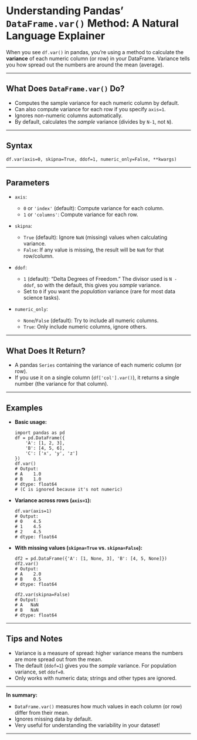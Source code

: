 # Understanding Pandas’ `DataFrame.var()` Method: A Natural Language Explainer

When you see `df.var()` in pandas, you’re using a method to calculate the **variance** of each numeric column (or row) in your DataFrame. Variance tells you how spread out the numbers are around the mean (average).

---

## What Does `DataFrame.var()` Do?

- Computes the sample variance for each numeric column by default.
- Can also compute variance for each row if you specify `axis=1`.
- Ignores non-numeric columns automatically.
- By default, calculates the *sample* variance (divides by `N-1`, not `N`).

---

## Syntax

    df.var(axis=0, skipna=True, ddof=1, numeric_only=False, **kwargs)

---

## Parameters

- `axis`:
    - `0` or `'index'` (default): Compute variance for each column.
    - `1` or `'columns'`: Compute variance for each row.

- `skipna`:
    - `True` (default): Ignore `NaN` (missing) values when calculating variance.
    - `False`: If any value is missing, the result will be `NaN` for that row/column.

- `ddof`:
    - `1` (default): “Delta Degrees of Freedom.” The divisor used is `N - ddof`, so with the default, this gives you *sample* variance.
    - Set to `0` if you want the *population* variance (rare for most data science tasks).

- `numeric_only`:
    - `None`/`False` (default): Try to include all numeric columns.
    - `True`: Only include numeric columns, ignore others.

---

## What Does It Return?

- A pandas `Series` containing the variance of each numeric column (or row).
- If you use it on a single column (`df['col'].var()`), it returns a single number (the variance for that column).

---

## Examples

- **Basic usage:**

      import pandas as pd
      df = pd.DataFrame({
          'A': [1, 2, 3],
          'B': [4, 5, 6],
          'C': ['x', 'y', 'z']
      })
      df.var()
      # Output:
      # A    1.0
      # B    1.0
      # dtype: float64
      # (C is ignored because it's not numeric)

- **Variance across rows (`axis=1`):**

      df.var(axis=1)
      # Output:
      # 0    4.5
      # 1    4.5
      # 2    4.5
      # dtype: float64

- **With missing values (`skipna=True` vs. `skipna=False`):**

      df2 = pd.DataFrame({'A': [1, None, 3], 'B': [4, 5, None]})
      df2.var()
      # Output:
      # A    2.0
      # B    0.5
      # dtype: float64

      df2.var(skipna=False)
      # Output:
      # A   NaN
      # B   NaN
      # dtype: float64

---

## Tips and Notes

- Variance is a measure of spread: higher variance means the numbers are more spread out from the mean.
- The default (`ddof=1`) gives you the *sample* variance. For population variance, set `ddof=0`.
- Only works with numeric data; strings and other types are ignored.

---

**In summary:**
- `DataFrame.var()` measures how much values in each column (or row) differ from their mean.
- Ignores missing data by default.
- Very useful for understanding the variability in your dataset!

---
